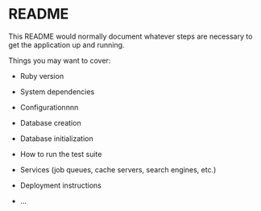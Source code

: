 # README

This README would normally document whatever steps are necessary to get the
application up and running.

Things you may want to cover:

- Ruby version

- System dependencies

- Configurationnnn

- Database creation

- Database initialization

- How to run the test suite

- Services (job queues, cache servers, search engines, etc.)

- Deployment instructions

- ...
